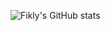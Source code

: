 ![Fikly's GitHub stats](https://github-readme-stats.vercel.app/api?username=fiklycujud&show_icons=true,)
